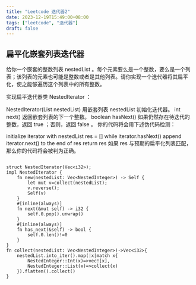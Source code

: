 ```yaml
---
title: "Leetcode 迭代器2"
date: 2023-12-19T15:49:00+08:00
tags: ["leetcode", "迭代器"]
draft: false
---
```


## 扁平化嵌套列表迭代器

给你一个嵌套的整数列表 nestedList 。每个元素要么是一个整数，要么是一个列表；该列表的元素也可能是整数或者是其他列表。请你实现一个迭代器将其扁平化，使之能够遍历这个列表中的所有整数。

实现扁平迭代器类 NestedIterator ：

NestedIterator(List<NestedInteger> nestedList) 用嵌套列表 nestedList 初始化迭代器。
int next() 返回嵌套列表的下一个整数。
boolean hasNext() 如果仍然存在待迭代的整数，返回 true ；否则，返回 false 。
你的代码将会用下述伪代码检测：

initialize iterator with nestedList
res = []
while iterator.hasNext()
    append iterator.next() to the end of res
return res
如果 res 与预期的扁平化列表匹配，那么你的代码将会被判为正确。

```

struct NestedIterator(Vec<i32>);
impl NestedIterator {
    fn new(nestedList: Vec<NestedInteger>) -> Self {
        let mut v=collect(nestedList);
        v.reverse();
        Self(v)
    }
    #[inline(always)]
    fn next(&mut self) -> i32 {
        self.0.pop().unwrap()
    }
    #[inline(always)]
    fn has_next(&self) -> bool {
        self.0.len()!=0
    }
}
fn collect(nestedList: Vec<NestedInteger>)->Vec<i32>{
    nestedList.into_iter().map(|x|match x{
        NestedInteger::Int(x)=>vec![x],
        NestedInteger::List(x)=>collect(x)
    }).flatten().collect()
}
```